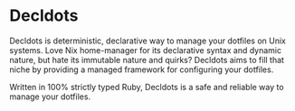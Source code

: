 # Decldots

Decldots is deterministic, declarative way to manage your dotfiles on Unix systems.
Love Nix home-manager for its declarative syntax and dynamic nature, but hate its immutable nature and quirks?
Decldots aims to fill that niche by providing a managed framework for configuring your dotfiles.

Written in 100% strictly typed Ruby, Decldots is a safe and reliable way to manage your dotfiles.